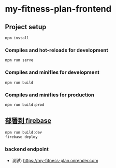 # my-fitness-plan-frontend

## Project setup
```
npm install
```

### Compiles and hot-reloads for development
```
npm run serve
```

### Compiles and minifies for development
```
npm run build
```

### Compiles and minifies for production
```
npm run build:prod
```

## [部署到 firebase](https://my-fitness-pal-plus.web.app)

```bash
npm run build:dev
firebase deploy
```

### backend endpoint

* 測試: https://my-fitness-plan.onrender.com
